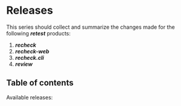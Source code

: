 # Releases

This series should collect and summarize the changes made for the following ***retest*** products:

1. ***recheck***
2. ***recheck-web***
3. ***recheck.cli***
4. ***review***

## Table of contents

Available releases: